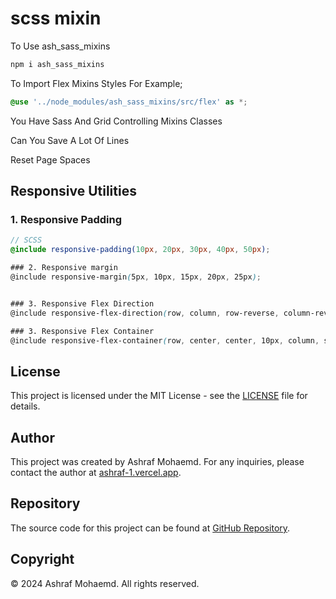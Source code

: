 <h1 text="center"> scss mixin </h1>
<p>To Use ash_sass_mixins</p>

```sh
npm i ash_sass_mixins
```

To Import Flex Mixins Styles For Example;
```scss
@use '../node_modules/ash_sass_mixins/src/flex' as *;
```

<p>You Have Sass And Grid Controlling Mixins Classes</p>
<p>Can You Save A Lot Of Lines</p>
<p>Reset Page Spaces</p>

## Responsive Utilities

### 1. Responsive Padding

```scss
// SCSS
@include responsive-padding(10px, 20px, 30px, 40px, 50px);

### 2. Responsive margin
@include responsive-margin(5px, 10px, 15px, 20px, 25px);


### 3. Responsive Flex Direction
@include responsive-flex-direction(row, column, row-reverse, column-reverse, row);

### 3. Responsive Flex Container
@include responsive-flex-container(row, center, center, 10px, column, space-between, center, 20px);
```



## License

This project is licensed under the MIT License - see the [LICENSE](LICENSE) file for details.

## Author

This project was created by Ashraf Mohaemd. For any inquiries, please contact the author at [ashraf-1.vercel.app](https://ashraf-1.vercel.app/).

## Repository

The source code for this project can be found at [GitHub Repository](https://github.com/ashrafmo-1/sassMixins).

## Copyright

© 2024 Ashraf Mohaemd. All rights reserved.